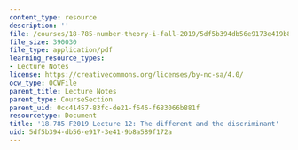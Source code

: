 ```yaml
---
content_type: resource
description: ''
file: /courses/18-785-number-theory-i-fall-2019/5df5b394db56e9173e419b8a589f172a_MIT18_785F19_lec12.pdf
file_size: 390030
file_type: application/pdf
learning_resource_types:
- Lecture Notes
license: https://creativecommons.org/licenses/by-nc-sa/4.0/
ocw_type: OCWFile
parent_title: Lecture Notes
parent_type: CourseSection
parent_uid: 0cc41457-83fc-de21-f646-f683066b881f
resourcetype: Document
title: '18.785 F2019 Lecture 12: The different and the discriminant'
uid: 5df5b394-db56-e917-3e41-9b8a589f172a
---
```

